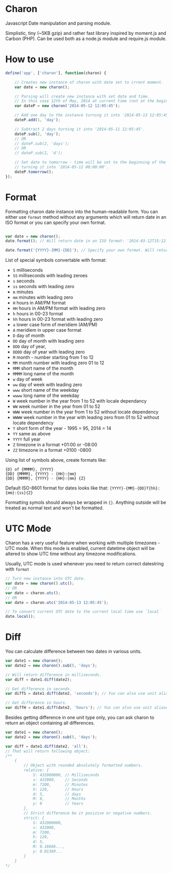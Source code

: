 Charon
======

Javascript Date manipulation and parsing module.

Simplistic, tiny (~5KB gzip) and rather fast library inspired by moment.js and Carbon (PHP).
Can be used both as a node.js module and require.js module.

How to use
======

````js
define('app', ['charon'], function(charon) {

	// Creates new instance of charon with date set to crrent moment.
	var date = new charon();

	// Parsing will create new instance with set date and time.
	// In this case 12th of May, 2014 at current time (not at the beginning of the day).
	var dateP = new charon('2014-05-12 12:05:45');

	// Add one day to the instance turning it into '2014-05-13 12:05:45'.
	dateP.add(1, 'day');

	// Subtract 2 days turning it into '2014-05-11 12:05:45'.
	dateP.sub(2, 'day');
	// OR
	// dateP.sub(2, 'days');
	// OR
	// dateP.sub(2, 'd');

	// Set date to tomorrow - time will be set to the beginning of the day:
	// turning it into '2014-05-12 00:00:00'.
	dateP.tomorrow();
});
````

Format
======

Formatting charon date instance into the human-readable form.
You can either use `format` method without any arguments which will return
date in an ISO format or you can specify your own format.

````js

var date = new charon();
date.format(); // Will return date in an ISO format: '2014-03-12T15:12:22-08:00'.

date.format('{YYYY}-{MM}-{DD}'); // Specify your own format. Will return '2014-03-12'.
````

List of special symbols convertable with format:
* `S` milliseconds
* `SS` milliseconds with leading zeroes
* `s` seconds
* `ss` seconds with leading zero
* `m`  minutes
* `mm` minutes with leading zero
* `H` hours in AM/PM format
* `HH` hours in AM/PM format with leading zero
* `h` hours in 00-23 format
* `hh` hours in 00-23 format with leading zero
* `a` lower case form of meridiem (AM/PM)
* `A` meridiem in upper case format
* `D` day of month
* `DD` day of month with leading zero
* `DDD` day of year,
* `DDDD` day of year with leading zero
* `M` month - number starting from 1 to 12
* `MM` month number with leading zero 01 to 12
* `MMM` short name of the month
* `MMMM` long name of the month
* `w` day of week
* `ww` day of week with leading zero
* `www` short name of the weekday
* `wwww` long name of the weekday
* `W` week number in the year from 1 to 52 with locale dependancy
* `WW` week number in the year from 01 to 52
* `WWW` week number in the year from 1 to 52 without locate dependency
* `WWWW` week number in the year with leading zero from 01 to 52 without locate dependency
* `Y` short form of the year - 1995 = 95, 2014 = 14
* `YY` same as above
* `YYYY` full year
* `Z` timezone in a format +01:00 or -08:00
* `ZZ` timezone in a format +0100 -0800

Using list of symbols above, create formats like:

`{D} of {MMMM}, {YYYY}`  
`{DD} {MMMM}, {YYYY} - {HH}:{mm}`  
`{DD} {MMMM}, {YYYY} - {HH}:{mm} {Z}`  

Default ISO-8601 format for dates looks like that:
`{YYYY}-{MM}-{DD}T{hh}:{mm}:{ss}{Z}`

Formatting symols should always be wrapped in `{}`. Anything outside will be
treated as normal text and won't be formatted.

UTC Mode
======

Charon has a very useful feature when working with multiple timezones - UTC mode.
When this mode is enabled, current datetime object will be altered
to show UTC time without any timezone modifications.

Usually, UTC mode is used whenever you need to return correct datestring with `format`

````js
// Turn new instance into UTC date.
var date = new charon().utc();
// OR
var date = charon.utc();
// OR
var date = charon.utc('2014-05-13 12:05:45');

// To convert current UTC date to the current local time use `local`
date.local();
````

Diff
======

You can calculate difference between two dates in various units.

````js
var date1 = new charon();
var date2 = new charon().sub(5, 'days');

// Will return difference in milliseconds.
var diff = date1.diff(date2);

// Get difference in seconds.
var diffS = date1.diff(date2, 'seconds'); // Yuo can also use unit aliases such as 's' or 'second'

// Get difference in hours.
var diffH = date1.diff(date2, 'hours'); // Yuo can also use unit aliases such as 'h' or 'hour'
````

Besides getting difference in one unit type only, you can ask charon to return
an object containing all differences.

````js
var date1 = new charon();
var date2 = new charon().sub(5, 'days');

var diff = date1.diff(date2, 'all');
// That will return following object:
/**
	{
		// Object with rounded absolutely formatted numbers.
		relative: {
			S: 432000000, // Milliseconds
			s: 432000,    // Seconds
			m: 7200,      // Minutes
			h: 120,       // Hours
			d: 5,         // days
			M: 0,         // Months
			y: 0          // Years
		},
		// Strict difference be it posizive or negative numbers.
		strict: {
			S: 432000000,
			s: 432000,
			m: 7200,
			h: 120,
			d: 5,
			M: 0.16666...,
			y: 0.01369...
		}
	}
*/
````
